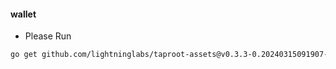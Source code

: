 #### wallet

- Please Run
```bash
go get github.com/lightninglabs/taproot-assets@v0.3.3-0.20240315091907-f5ef93e9998a
```